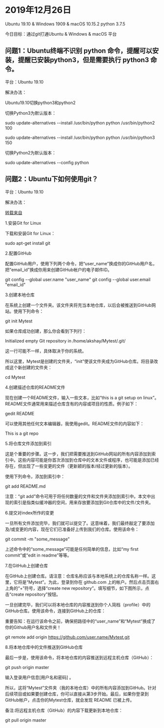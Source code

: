 # 2019年12月26日
Ubuntu 19.10 & Windows 1909 & macOS 10.15.2
python 3.7.5

今日目标：通过git打通Ubuntu & Windows  & macOS 平台

## 问题1：Ubuntu终端不识别 python 命令，提醒可以安装，提醒已安装python3，但是需要执行 python3 命令。
平台：Ubuntu 19.10 

解决办法：

Ubuntu19.10切换python3和python2

切换Python3为默认版本：

sudo update-alternatives --install /usr/bin/python python /usr/bin/python2 100

sudo update-alternatives --install /usr/bin/python python /usr/bin/python3 150

切换Python2为默认版本：

sudo update-alternatives --config python

## 问题2：Ubuntu下如何使用git？
平台：Ubuntu 19.10 

解决办法：

[转载来自](http://www.sohu.com/a/224286147_185201)

1.安装Git for Linux

下载和安装Git for Linux：

sudo apt-get install git

2.配置GitHub

配置GitHub用户，使用下列两个命令，把“user_name”换成你的GitHub用户名，把“email_id”换成你用来创建GitHub帐户的电子邮件ID。

git config --global user.name "user_name" git config --global user.email "email_id"

3.创建本地仓库

在系统上创建一个文件夹。该文件夹将充当本地仓库，以后会被推送到GitHub网站。使用下列命令：

git init Mytest

如果仓库成功创建，那么你会看到下列行：

Initialized empty Git repository in /home/akshay/Mytest/.git/

这一行可能不一样，具体取决于你的系统。

所以这里，Mytest是创建的文件夹，“init”使该文件夹成为GitHub仓库。将目录改成这个新创建的文件夹：

cd Mytest

4.创建描述仓库的README文件

现在创建一个README文件，输入一些文本，比如“this is a git setup on linux”。README文件通常用来描述仓库含有的内容或项目的性质。例子如下：

gedit README

可以使用其他任何文本编辑器，我使用gedit。README文件的内容如下：

This is a git repo

5.将仓库文件添加到索引

这是个重要的步骤。这一步，我们把需要推送到GitHub网站的所有内容添加到索引中。这些内容可能是你首次添加到仓库中的文本文件或程序，也可能是添加已经存在，但出现了一些变更的文件（更新颖的版本/经过更新的版本）。

使用下列命令，添加到索引中：

git add README.md

注意：“git add”命令可用于将任何数量的文件和文件夹添加到索引中。本文中出现的索引是指类似缓冲器的空间，用来存放要添加到Git仓库中的文件/文件夹。

6.提交对index所作的变更

一旦所有文件添加完毕，我们就可以提交了。这意味着，我们最终敲定了要添加及/或变更的内容，现在它们已准备好上传到我们的仓库。使用该命令：

git commit -m "some_message"

上述命令中的“some_message”可能是任何简单的信息，比如“my first commit”或“edit in readme”等等。

7.在GitHub上创建仓库

在GitHub上创建仓库。请注意：仓库名称应该与本地系统上的仓库名称一样。这里，它将是“Mytest”。为此，登录到你在 github.com 上的帐户。然后点击页面右上角的“+”符号，选择“create new repository”。填写细节，如下图所示，点击“create repository”按钮。

一旦创建完毕，我们可以将本地仓库的内容推送到你个人简档（profile）中的GitHub仓库。使用该命令，连接到GitHub上的仓库：

重要告知：在运行该命令之前，确保把路径中的“user_name”和“Mytest”换成了你的Github用户名和文件夹！

git remote add origin https://github.com/user.name/Mytest.git

8.将本地仓库中的文件推送到GitHub仓库

最后一步是，使用该命令，将本地仓库的内容推送到远程主机仓库（GitHub）：

git push origin master

输入登录用户信息[用户名和密码] 。

所以，这将“Mytest”文件夹（我的本地仓库）中的所有内容添加到GitHub。针对后续项目或如果要创建仓库，你可以直接从第3步开始。最后，如果你登录到GitHub帐户，点击你的Mytest仓库，就会发现 README 已被上传。

备注:将远程主机仓库（GitHub）的内容下载更新到本地仓库：

git pull origin master


